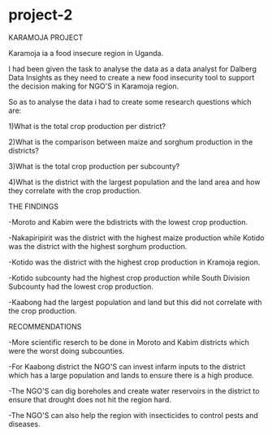 # project-2
KARAMOJA PROJECT


Karamoja ia a food insecure region in Uganda.


I had been given the task to analyse the data as a data analyst for Dalberg Data Insights as they need to create a new food insecurity tool
to support the decision making for NGO'S in Karamoja region.

So as to analyse the data i had to create some research questions which are:

1)What is the total crop production per district?

2)What is the comparison between maize and sorghum production in the districts?

3)What is the total crop production per subcounty?

4)What is the district with the largest population and the land area and how they correlate with the crop production.

THE FINDINGS   

-Moroto and Kabim were the bdistricts with the lowest crop production.

-Nakapiripirit was the district with the highest maize production while Kotido was the district with the highest sorghum production.

-Kotido was the district with the highest crop production in Kramoja region.

-Kotido subcounty had the highest crop production while South Division Subcounty had the lowest crop production.

-Kaabong had the largest population and land but this did not correlate with the crop production.

RECOMMENDATIONS

-More scientific reserch to be done in Moroto and Kabim districts which were the worst doing subcounties.

-For Kaabong district the NGO'S can invest infarm inputs to the district which has a large population and lands to ensure there is a high produce.

-The NGO'S can dig boreholes and create water reservoirs in the district to ensure that drought does not hit the region hard.

-The NGO'S can also help the region with insecticides to control pests and diseases.



